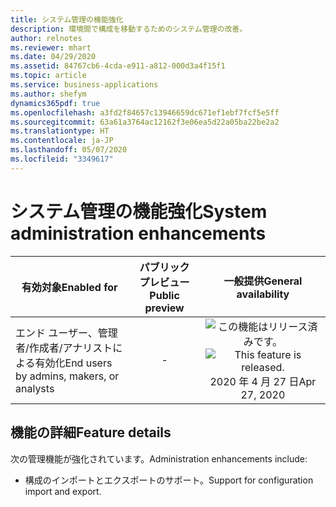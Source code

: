 ```yaml
---
title: システム管理の機能強化
description: 環境間で構成を移動するためのシステム管理の改善。
author: relnotes
ms.reviewer: mhart
ms.date: 04/29/2020
ms.assetid: 84767cb6-4cda-e911-a812-000d3a4f15f1
ms.topic: article
ms.service: business-applications
ms.author: shefym
dynamics365pdf: true
ms.openlocfilehash: a3fd2f84657c13946659dc671ef1ebf7fcf5e5ff
ms.sourcegitcommit: 63a61a3764ac12162f3e06ea5d22a05ba22be2a2
ms.translationtype: HT
ms.contentlocale: ja-JP
ms.lasthandoff: 05/07/2020
ms.locfileid: "3349617"
---
```

# <a name="system-administration-enhancements"></a><span data-ttu-id="d2444-103">システム管理の機能強化</span><span class="sxs-lookup"><span data-stu-id="d2444-103">System administration enhancements</span></span>


| <span data-ttu-id="d2444-104">有効対象</span><span class="sxs-lookup"><span data-stu-id="d2444-104">Enabled for</span></span>    |  <span data-ttu-id="d2444-105">パブリック プレビュー</span><span class="sxs-lookup"><span data-stu-id="d2444-105">Public preview</span></span> | <span data-ttu-id="d2444-106">一般提供</span><span class="sxs-lookup"><span data-stu-id="d2444-106">General availability</span></span> | 
| ---------- | :----------: |:----------: |
|<span data-ttu-id="d2444-107">エンド ユーザー、管理者/作成者/アナリストによる有効化</span><span class="sxs-lookup"><span data-stu-id="d2444-107">End users by admins, makers, or analysts</span></span>|-| <span data-ttu-id="d2444-108">![この機能はリリース済みです。](/dynamics365-release-plan/media/green-checkmark.png "この機能はリリース済みです。")</span><span class="sxs-lookup"><span data-stu-id="d2444-108">![This feature is released.](/dynamics365-release-plan/media/green-checkmark.png "This feature is released.")</span></span> <span data-ttu-id="d2444-109">2020 年 4 月 27 日</span><span class="sxs-lookup"><span data-stu-id="d2444-109">Apr 27, 2020</span></span>|






## <a name="feature-details"></a><span data-ttu-id="d2444-110">機能の詳細</span><span class="sxs-lookup"><span data-stu-id="d2444-110">Feature details</span></span>
<!--feature detail start -->
<span data-ttu-id="d2444-111">次の管理機能が強化されています。</span><span class="sxs-lookup"><span data-stu-id="d2444-111">Administration enhancements include:</span></span>

- <span data-ttu-id="d2444-112">構成のインポートとエクスポートのサポート。</span><span class="sxs-lookup"><span data-stu-id="d2444-112">Support for configuration import and export.</span></span> 

<!--feature detail end -->









